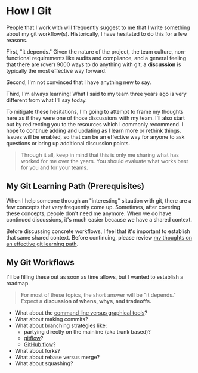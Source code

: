 # How I Git

People that I work with will frequently suggest to me that I write something about my git workflow(s). Historically, I have hesitated to do this for a few reasons.

First, "it depends." Given the nature of the project, the team culture, non-functional requirements like audits and compliance, and a general feeling that there are (over) 9000 ways to do anything with git, a **discussion** is typically the most effective way forward.

Second, I'm not convinced that I have anything new to say.

Third, I'm always learning! What I said to my team three years ago is very different from what I'll say today.

To mitigate these hesitations, I'm going to attempt to frame my thoughts here as if they were one of those discussions with my team. I'll also start out by redirecting you to the resources which I commonly recommend. I hope to continue adding and updating as I learn more or rethink things. Issues will be enabled, so that can be an effective way for anyone to ask questions or bring up additional discussion points.

> Through it all, keep in mind that this is only me sharing what has worked for me over the years. You should evaluate what works best for you and for your teams.

## My Git Learning Path (Prerequisites)

When I help someone through an "interesting" situation with git, there are a few concepts that very frequently come up. Sometimes, after covering these concepts, people don't need me anymore. When we do have continued discussions, it's much easier because we have a shared context.

Before discussing concrete workflows, I feel that it's important to establish that same shared context. Before continuing, please review [my thoughts on an effective git learning path](./my-git-learning-path.md).

## My Git Workflows

I'll be filling these out as soon as time allows, but I wanted to establish a roadmap.

> For most of these topics, the short answer will be "it depends." Expect a **discussion of whens, whys, and tradeoffs.**

- What about the [command line versus graphical tools](./cli-vs-graphical.md)?
- What about making commits?
- What about branching strategies like:
    - partying directly on the mainline (aka trunk based)?
    - [gitflow](https://nvie.com/posts/a-successful-git-branching-model/)?
    - [GitHub flow](https://guides.github.com/introduction/flow/)?
- What about forks?
- What about rebase versus merge?
- What about squashing?